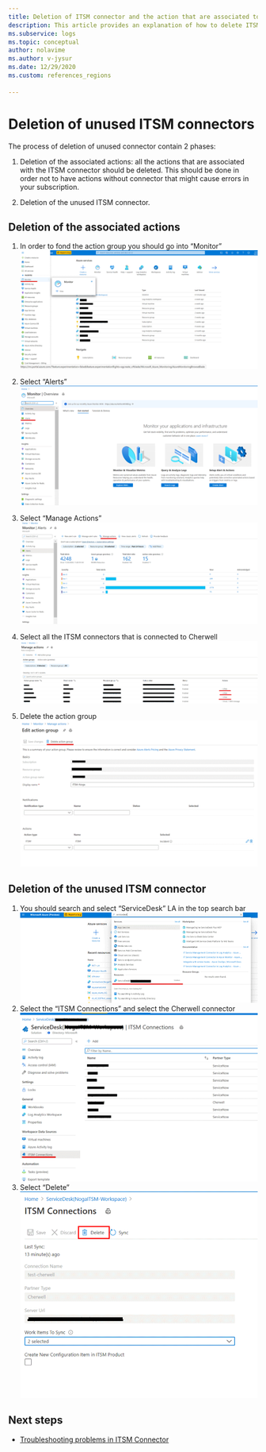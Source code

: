 ```yaml
---
title: Deletion of ITSM connector and the action that are associated to it
description: This article provides an explanation of how to delete ITSM connector and the action groups that are associated to it.
ms.subservice: logs
ms.topic: conceptual
author: nolavime
ms.author: v-jysur
ms.date: 12/29/2020
ms.custom: references_regions

---
```


# Deletion of unused ITSM connectors

The process of deletion of unused connector contain 2 phases:

1. Deletion of the associated actions: all the actions that are associated with the ITSM connector should be deleted. This should be done in order not to have actions without connector that might cause errors in your subscription.

2. Deletion of the unused ITSM connector.

## Deletion of the associated actions

1. In order to fond the action group you should go into “Monitor”
    ![Screenshot of monitor selection.](media/itsmc-connector-deletion/itsmc-monitor-selection.png)

2. Select “Alerts”
    ![Screenshot of alerts selection.](media/itsmc-connector-deletion/itsmc-alert-selection.png)
3. Select “Manage Actions”
    ![Screenshot of manage actions selection.](media/itsmc-connector-deletion/itsmc-actions-selection.png)
4. Select all the ITSM connectors that is connected to Cherwell
    ![Screenshot of ITSM connectors that is connected to Cherwell.](media/itsmc-connector-deletion/itsmc-actions-screen.png)
5. Delete the action group
    ![Screenshot of action group deletion.](media/itsmc-connector-deletion/itsmc-action-deletion.png)

## Deletion of the unused ITSM connector

1. You should search and select “ServiceDesk” LA in the top search bar
    ![Screenshot of search and select “ServiceDesk” LA.](media/itsmc-connector-deletion/itsmc-connector-selection.png)
2. Select the “ITSM Connections” and select the Cherwell connector
    ![Screenshot of Cherwell ITSM connectors.](media/itsmc-connector-deletion/itsmc-cherwell-connector.png)
3. Select “Delete”
    ![Screenshot of ITSM connector deletion.](media/itsmc-connector-deletion/itsmc-connector-deletion.png)

## Next steps

* [Troubleshooting problems in ITSM Connector](./itsmc-resync-servicenow.md)
